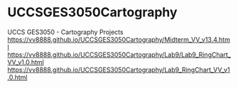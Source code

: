 # UCCSGES3050Cartography
UCCS GES3050 - Cartography Projects
https://vv8888.github.io/UCCSGES3050Cartography/Midterm_VV_v13.4.html
https://vv8888.github.io/UCCSGES3050Cartography/Lab9/Lab9_RingChart_VV_v1.0.html
https://vv8888.github.io/UCCSGES3050Cartography/Lab9_RingChart_VV_v1.0.html
